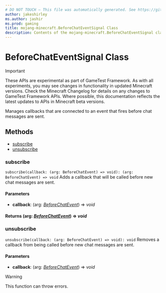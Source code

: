 ```yaml
---
# DO NOT TOUCH — This file was automatically generated. See https://github.com/Mojang/MinecraftApiDocsGenerator to modify descriptions, examples, etc.
author: jakeshirley
ms.author: jashir
ms.prod: gaming
title: mojang-minecraft.BeforeChatEventSignal Class
description: Contents of the mojang-minecraft.BeforeChatEventSignal class.
---
```

# BeforeChatEventSignal Class
>[!IMPORTANT]
>These APIs are experimental as part of GameTest Framework. As with all experiments, you may see changes in functionality in updated Minecraft versions. Check the Minecraft Changelog for details on any changes to GameTest Framework APIs. Where possible, this documentation reflects the latest updates to APIs in Minecraft beta versions.

Manages callbacks that are connected to an event that fires before chat messages are sent.

## Methods
- [subscribe](#subscribe)
- [unsubscribe](#unsubscribe)

### **subscribe**
`
subscribe(callback: (arg: BeforeChatEvent) => void): (arg: BeforeChatEvent) => void
`
Adds a callback that will be called before new chat messages are sent.

#### **Parameters**
- **callback**: (arg: [*BeforeChatEvent*](BeforeChatEvent.md)) => *void*

#### **Returns** (arg: [*BeforeChatEvent*](BeforeChatEvent.md)) => *void*

### **unsubscribe**
`
unsubscribe(callback: (arg: BeforeChatEvent) => void): void
`
Removes a callback from being called before new chat messages are sent.

#### **Parameters**
- **callback**: (arg: [*BeforeChatEvent*](BeforeChatEvent.md)) => *void*
> [!WARNING]
> This function can throw errors.
